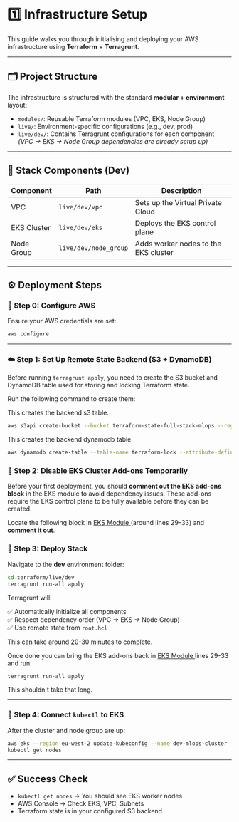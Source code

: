# 1️⃣ Infrastructure Setup

This guide walks you through initialising and deploying your AWS infrastructure using **Terraform** + **Terragrunt**.

---

## 🗂 Project Structure

The infrastructure is structured with the standard **modular + environment** layout:

- `modules/`: Reusable Terraform modules (VPC, EKS, Node Group)
- `live/`: Environment-specific configurations (e.g., dev, prod)
- `live/dev/`: Contains Terragrunt configurations for each component  
  *(VPC → EKS → Node Group dependencies are already setup up)*

---

## 🧱 Stack Components (Dev)

| Component     | Path                        | Description                          |
|--------------|-----------------------------|--------------------------------------|
| VPC          | `live/dev/vpc`              | Sets up the Virtual Private Cloud    |
| EKS Cluster  | `live/dev/eks`              | Deploys the EKS control plane        |
| Node Group   | `live/dev/node_group`       | Adds worker nodes to the EKS cluster |

---

## ⚙️ Deployment Steps

### 🔐 Step 0: Configure AWS

Ensure your AWS credentials are set:

```bash
aws configure
```

---

### ☁️ Step 1: Set Up Remote State Backend (S3 + DynamoDB)

Before running `terragrunt apply`, you need to create the S3 bucket and DynamoDB table used for storing and locking Terraform state.


Run the following command to create them:

This creates the backend s3 table.
```bash
aws s3api create-bucket --bucket terraform-state-full-stack-mlops --region eu-west-2 --create-bucket-configuration LocationConstraint=eu-west-2 
```

This creates the backend dynamodb table.
```bash
aws dynamodb create-table --table-name terraform-lock --attribute-definitions AttributeName=LockID,AttributeType=S --key-schema AttributeName=LockID,KeyType=HASH --provisioned-throughput ReadCapacityUnits=5,WriteCapacityUnits=5 --region eu-west-2
```

### 🔧 Step 2: Disable EKS Cluster Add-ons Temporarily

Before your first deployment, you should **comment out the EKS add-ons block** in the EKS module to avoid dependency issues. These add-ons require the EKS control plane to be fully available before they can be created.

Locate the following block in  [EKS Module ](../terraform/modules/eks/main.tf) (around lines 29–33) and **comment it out**.


### 🚀 Step 3: Deploy Stack

Navigate to the **dev** environment folder:

```bash
cd terraform/live/dev
terragrunt run-all apply
```

Terragrunt will:

✅ Automatically initialize all components  
✅ Respect dependency order (VPC → EKS → Node Group)  
✅ Use remote state from `root.hcl`  

This can take around 20-30 minutes to complete.

Once done you can bring the EKS add-ons back in 
[EKS Module ](../terraform/modules/eks/main.tf) lines 29-33 and run: 

```bash
terragrunt run-all apply
```

This shouldn't take that long.

---

### 📡 Step 4: Connect `kubectl` to EKS

After the cluster and node group are up:

```bash
aws eks --region eu-west-2 update-kubeconfig --name dev-mlops-cluster
kubectl get nodes
```

---

## ✅ Success Check

- `kubectl get nodes` → You should see EKS worker nodes  
- AWS Console → Check EKS, VPC, Subnets  
- Terraform state is in your configured S3 backend

